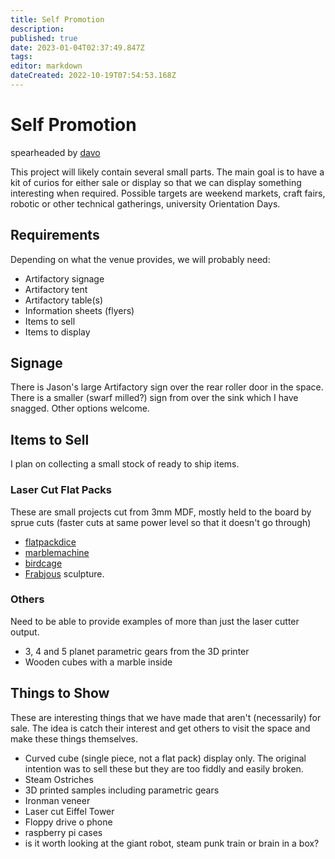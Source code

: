 ```yaml
---
title: Self Promotion
description: 
published: true
date: 2023-01-04T02:37:49.847Z
tags: 
editor: markdown
dateCreated: 2022-10-19T07:54:53.168Z
---
```


# Self Promotion

spearheaded by [davo](/user/davo)

This project will likely contain several small parts. The main goal is to have a kit of curios for either sale or display so that we can display something interesting when required. Possible targets are weekend markets, craft fairs, robotic or other technical gatherings, university Orientation Days.

## Requirements

Depending on what the venue provides, we will probably need:

-   Artifactory signage
-   Artifactory tent
-   Artifactory table(s)
-   Information sheets (flyers)
-   Items to sell
-   Items to display

## Signage

There is Jason's large Artifactory sign over the rear roller door in the space. There is a smaller (swarf milled?) sign from over the sink which I have snagged. Other options welcome.

## Items to Sell

I plan on collecting a small stock of ready to ship items.

### Laser Cut Flat Packs

These are small projects cut from 3mm MDF, mostly held to the board by sprue cuts (faster cuts at same power level so that it doesn't go through)

-   [flatpackdice](/projects/flatpackdice)
-   [marblemachine](/projects/marblemachine)
-   [birdcage](/projects/birdcage)
-   [Frabjous](/projects/frabjous) sculpture.

### Others

Need to be able to provide examples of more than just the laser cutter output.

-   3, 4 and 5 planet parametric gears from the 3D printer
-   Wooden cubes with a marble inside

## Things to Show

These are interesting things that we have made that aren't (necessarily) for sale. The idea is catch their interest and get others to visit the space and make these things themselves.

-   Curved cube (single piece, not a flat pack) display only. The original intention was to sell these but they are too fiddly and easily broken.
-   Steam Ostriches
-   3D printed samples including parametric gears
-   Ironman veneer
-   Laser cut Eiffel Tower
-   Floppy drive o phone
-   raspberry pi cases
-   is it worth looking at the giant robot, steam punk train or brain in a box?
